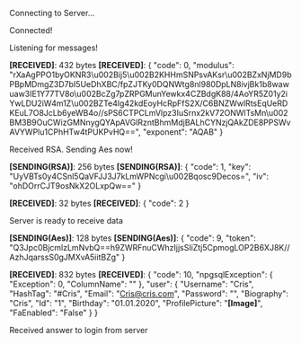 Connecting to Server...

Connected!

Listening for messages!

**[RECEIVED]**: 432 bytes
**[RECEIVED]**: {
  "code": 0,
  "modulus": "rXaAgPPO1byOKNR3\u002Bij5\u002B2KHHmSNPsvAKsr\u002BZxNjMD9bPBpMDmgZ3D7bI5UeDhXBC/fpZJTKy0DQNWtg8nl980DpLN8ivjBk1b8wawuaw3IE1Y77TV8o\u002BcZg7pZRPGMunYewkx4CZBdgK88/4AoYR5Z01y2iYwLDU2iW4m1Z\u002BZTe4lg42kdEoyHcRpFfS2X/C6BNZWwlRtsEqUeRDKEuL7O8JcLb6yeWB4o//sPS6CTPCLmVlpz3IuSrnx2kV72ONWlTsMn\u002BM3B9OuCWizGMNnygQYApAVGlRzntBhmMdjBALhCYNzjQAkZDE8PPSWvAVYWPlu1CPhHTw4tPUKPvHQ==",
  "exponent": "AQAB"
}

Received RSA. Sending Aes now!

**[SENDING(RSA)]**: 256 bytes
**[SENDING(RSA)]**: {
  "code": 1,
  "key": "UyVBTs0y4CSnl5QaVFJJ3J7kLmWPNcgi\u002Bqosc9Decos=",
  "iv": "ohDOrrCJT9osNkX2OLxpQw=="
}

**[RECEIVED]**: 32 bytes
**[RECEIVED]**: {
  "code": 2
}

Server is ready to receive data

**[SENDING(Aes)]**: 128 bytes
**[SENDING(Aes)]**: {
  "code": 9,
  "token": "Q3Jpc0BjcmlzLmNvbQ==h9ZWRFnuCWhzIjjsSIiZtj5CpmogLOP2B6XJ8K//AzhJqarssS0gJMXvA5iitBZg"
}

**[RECEIVED]**: 832 bytes
**[RECEIVED]**: {
  "code": 10,
  "npgsqlException": {
    "Exception": 0,
    "ColumnName": ""
  },
  "user": {
    "Username": "Cris",
    "HashTag": "#Cris",
    "Email": "Cris@cris.com",
    "Password": "",
    "Biography": "Cris",
    "Id": "1",
    "Birthday": "01.01.2020",
    "ProfilePicture": "**[Image]**",
    "FaEnabled": "False"
  }
}

Received answer to login from server

